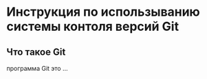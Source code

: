 # **Инструкция по использыванию системы контоля версий Git**

## Что такое Git

программа Git это ...